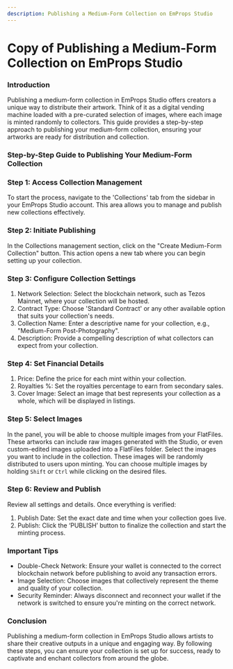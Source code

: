 ```yaml
---
description: Publishing a Medium-Form Collection on EmProps Studio
---
```


# Copy of Publishing a Medium-Form Collection on EmProps Studio

### Introduction <a href="#h_f08823c41d" id="h_f08823c41d"></a>

Publishing a medium-form collection in EmProps Studio offers creators a unique way to distribute their artwork. Think of it as a digital vending machine loaded with a pre-curated selection of images, where each image is minted randomly to collectors. This guide provides a step-by-step approach to publishing your medium-form collection, ensuring your artworks are ready for distribution and collection.

### Step-by-Step Guide to Publishing Your Medium-Form Collection <a href="#h_c7536dc4ba" id="h_c7536dc4ba"></a>

### Step 1: Access Collection Management <a href="#h_e14cabb76e" id="h_e14cabb76e"></a>

To start the process, navigate to the 'Collections' tab from the sidebar in your EmProps Studio account. This area allows you to manage and publish new collections effectively.

### Step 2: Initiate Publishing <a href="#h_1674ea91dc" id="h_1674ea91dc"></a>

In the Collections management section, click on the "Create Medium-Form Collection" button. This action opens a new tab where you can begin setting up your collection.

### Step 3: Configure Collection Settings <a href="#h_c44d3d14bf" id="h_c44d3d14bf"></a>

1. Network Selection: Select the blockchain network, such as Tezos Mainnet, where your collection will be hosted.
2. Contract Type: Choose 'Standard Contract' or any other available option that suits your collection's needs.
3. Collection Name: Enter a descriptive name for your collection, e.g., "Medium-Form Post-Photography".
4. Description: Provide a compelling description of what collectors can expect from your collection.

### Step 4: Set Financial Details <a href="#h_3cfe1f8deb" id="h_3cfe1f8deb"></a>

1. Price: Define the price for each mint within your collection.
2. Royalties %: Set the royalties percentage to earn from secondary sales.
3. Cover Image: Select an image that best represents your collection as a whole, which will be displayed in listings.

### Step 5: Select Images <a href="#h_79e48b6594" id="h_79e48b6594"></a>

In the panel, you will be able to choose multiple images from your FlatFiles. These artworks can include raw images generated with the Studio, or even custom-edited images uploaded into a FlatFiles folder. Select the images you want to include in the collection. These images will be randomly distributed to users upon minting. You can choose multiple images by holding `Shift` or `Ctrl` while clicking on the desired files.

### Step 6: Review and Publish <a href="#h_e4a0d648b1" id="h_e4a0d648b1"></a>

Review all settings and details. Once everything is verified:

1. Publish Date: Set the exact date and time when your collection goes live.
2. Publish: Click the ‘PUBLISH’ button to finalize the collection and start the minting process.

### Important Tips <a href="#h_35d8f562fa" id="h_35d8f562fa"></a>

* Double-Check Network: Ensure your wallet is connected to the correct blockchain network before publishing to avoid any transaction errors.
* Image Selection: Choose images that collectively represent the theme and quality of your collection.
* Security Reminder: Always disconnect and reconnect your wallet if the network is switched to ensure you're minting on the correct network.

### Conclusion <a href="#h_fc35f1319d" id="h_fc35f1319d"></a>

Publishing a medium-form collection in EmProps Studio allows artists to share their creative outputs in a unique and engaging way. By following these steps, you can ensure your collection is set up for success, ready to captivate and enchant collectors from around the globe.
